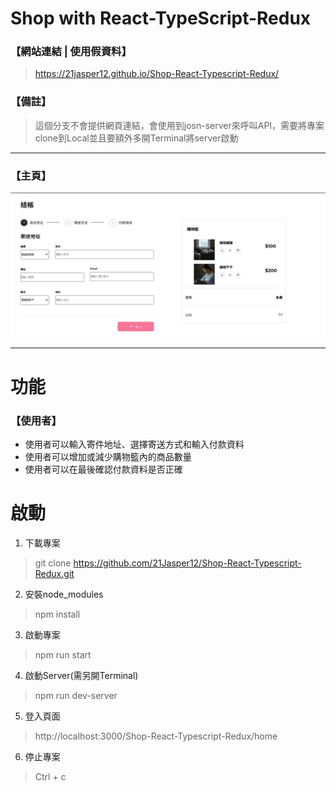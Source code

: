 # Shop with React-TypeScript-Redux

### 【網站連結 | 使用假資料】
> https://21jasper12.github.io/Shop-React-Typescript-Redux/

### 【備註】
> 這個分支不會提供網頁連結，會使用到josn-server來呼叫API，需要將專案clone到Local並且要額外多開Terminal將server啟動

---

### 【主頁】
![image](https://github.com/21Jasper12/Shop-React-Typescript-Redux/blob/main/src/img/Shop-homePage.jpg)

---
#  功能

### 【使用者】
* 使用者可以輸入寄件地址、選擇寄送方式和輸入付款資料
* 使用者可以增加或減少購物籃內的商品數量
* 使用者可以在最後確認付款資料是否正確



# 啟動
1. 下載專案
> git clone https://github.com/21Jasper12/Shop-React-Typescript-Redux.git

2. 安裝node_modules
> npm install

3. 啟動專案
> npm run start

4. 啟動Server(需另開Terminal)
> npm run dev-server

5. 登入頁面
> http://localhost:3000/Shop-React-Typescript-Redux/home

6. 停止專案
> Ctrl + c